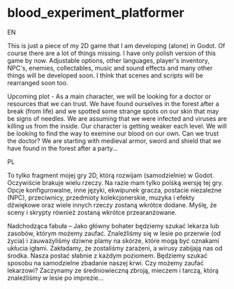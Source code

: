 # blood_experiment_platformer

EN

This is just a piece of my 2D game that I am developing (alone) in Godot. Of course there are a lot of things missing. I have only polish version of this game by now. Adjustable options, other languages, player's inventory, NPC's, enemies, collectables, music and sound effects and many other things will be developed soon. I think that scenes and scripts will be rearranged soon too. 

Upcoming plot - As a main character, we will be looking for a doctor or resources that we can trust. We have found ourselves in the forest after a break (from life) and we spotted some strange spots on our skin that may be signs of needles. We are assuming that we were infected and viruses are killing us from the inside. Our character is getting weaker each level. We will be looking to find the way to exemine our blood on our own. Can we trust the doctor? We are starting with medieval armor, sword and shield that we have found in the forest after a party...

PL

To tylko fragment mojej gry 2D, którą rozwijam (samodzielnie) w Godot. Oczywiście brakuje wielu rzeczy. Na razie mam tylko polską wersję tej gry. Opcje konfigurowalne, inne języki, ekwipunek gracza, postacie niezależne (NPC), przeciwnicy, przedmioty kolekcjonerskie, muzyka i efekty dźwiękowe oraz wiele innych rzeczy zostaną wkrótce dodane. Myślę, że sceny i skrypty również zostaną wkrótce przearanżowane.

Nadchodząca fabuła – Jako główny bohater będziemy szukać lekarza lub zasobów, którym możemy zaufać. Znaleźliśmy się w lesie po przerwie (od życia) i zauważyliśmy dziwne plamy na skórze, które mogą być oznakami ukłucia igłami. Zakładamy, że zostaliśmy zarażeni, a wirusy zabijają nas od środka. Nasza postać słabnie z każdym poziomem. Będziemy szukać sposobu na samodzielne zbadanie naszej krwi. Czy możemy zaufać lekarzowi? Zaczynamy ze średniowieczną zbroją, mieczem i tarczą, którą znaleźliśmy w lesie po imprezie...
